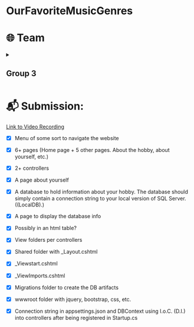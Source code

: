 # OurFavoriteMusicGenres
# 🌐 Team

<details>
  <summary> <h2> Group 3 </h2> </summary>

- Edward Bender
- Lilly Schott
- Anand Pandey
- Pranav Mahajan
- Kerry Healy
</details>


# 📬 Submission:

[Link to Video Recording](https://mailuc-my.sharepoint.com/:v:/g/personal/healeyke_mail_uc_edu/ER4TCtAqYodHvHraDRp_kowBS2JP0RxIqO3xfpZDBcTHlQ?e=8jMj6t)

- [x] Menu of some sort to navigate the website

- [x] 6+ pages (Home page + 5 other pages. About the hobby, about yourself, etc.)

- [x] 2+ controllers

- [x] A page about yourself

- [x] A database to hold information about your hobby. The database should simply contain a connection string to your local version of SQL Server. ((LocalDB)\.)

- [x] A page to display the database info

- [x] Possibly in an html table?

- [x] View folders per controllers

- [x] Shared folder with _Layout.cshtml

- [x] _Viewstart.cshtml

- [x] _ViewImports.cshtml

- [x] Migrations folder to create the DB artifacts

- [x] wwwroot folder with jquery, bootstrap, css, etc.

- [x] Connection string in appsettings.json and DBContext using I.o.C. (D.I.) into controllers after being registered in Startup.cs
